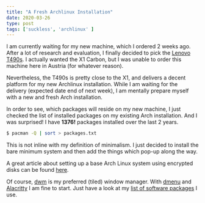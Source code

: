 ```yaml
---
title: "A Fresh Archlinux Installation"
date: 2020-03-26
type: post
tags: ['suckless', 'archlinux' ]
---
```


I am currently waiting for my new machine, which I ordered 2 weeks ago. After a lot of research and
evaluation, I finally decided to pick the [Lenovo
T490s](https://www.lenovo.com/us/en/laptops/thinkpad/thinkpad-t-series/ThinkPad-T490s/p/22TP2TT490S).
I actually wanted the X1 Carbon, but I was unable to order this machine here in Austria (for
whatever reason).

Nevertheless, the T490s is pretty close to the X1, and delivers a decent platform for my new Archlinux
installation. While I am waiting for the delivery (expected date end of next week), I am mentally
prepare myself with a new and fresh Arch installation.

In order to see, which packages will reside on my new machine, I just checked the list of installed
packages on my existing Arch installation. And I was surprised! I have **1376!** packages installed
over the last 2 years.

```sh
$ pacman -Q | sort > packages.txt
```

This is not inline with my definition of minimalism. I just decided to install the bare minimum
system and then add the things which pop-up along the way.

A great article about setting up a base Arch Linux system using encrypted disks can be found
[here](https://linuxconfig.org/install-arch-linux-on-thinkpad-x1-carbon-gen-7-with-encrypted-filesystem-and-uefi).

Of course, [dwm](https://dwm.suckless.org) is my preferred (tiled) window manager. With [dmenu](https://tools.suckless.org/dmenu/)
and [Alacritty](https://github.com/alacritty/alacritty) I am fine to start. Just have a look
at my [list of software packages](/posts/2019-03-12-suckless) I use.
